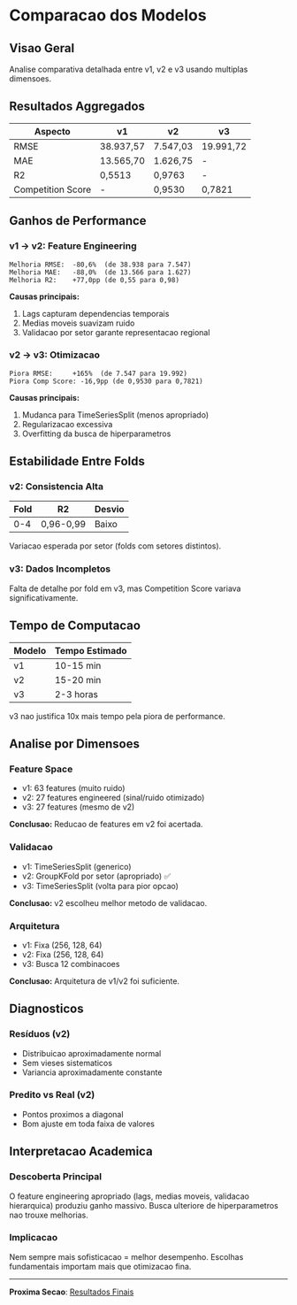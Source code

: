 # Comparacao dos Modelos

## Visao Geral

Analise comparativa detalhada entre v1, v2 e v3 usando multiplas dimensoes.

## Resultados Aggregados

| Aspecto | v1 | v2 | v3 |
|---------|----|----|-----|
| RMSE | 38.937,57 | 7.547,03 | 19.991,72 |
| MAE | 13.565,70 | 1.626,75 | - |
| R2 | 0,5513 | 0,9763 | - |
| Competition Score | - | 0,9530 | 0,7821 |

## Ganhos de Performance

### v1 -> v2: Feature Engineering

```
Melhoria RMSE:  -80,6%  (de 38.938 para 7.547)
Melhoria MAE:   -88,0%  (de 13.566 para 1.627)
Melhoria R2:    +77,0pp (de 0,55 para 0,98)
```

**Causas principais:**
1. Lags capturam dependencias temporais
2. Medias moveis suavizam ruido
3. Validacao por setor garante representacao regional

### v2 -> v3: Otimizacao

```
Piora RMSE:     +165%  (de 7.547 para 19.992)
Piora Comp Score: -16,9pp (de 0,9530 para 0,7821)
```

**Causas principais:**
1. Mudanca para TimeSeriesSplit (menos apropriado)
2. Regularizacao excessiva
3. Overfitting da busca de hiperparametros

## Estabilidade Entre Folds

### v2: Consistencia Alta

| Fold | R2 | Desvio |
|------|----|----|
| 0-4 | 0,96-0,99 | Baixo |

Variacao esperada por setor (folds com setores distintos).

### v3: Dados Incompletos

Falta de detalhe por fold em v3, mas Competition Score variava significativamente.

## Tempo de Computacao

| Modelo | Tempo Estimado |
|--------|------|
| v1 | 10-15 min |
| v2 | 15-20 min |
| v3 | 2-3 horas |

v3 nao justifica 10x mais tempo pela piora de performance.

## Analise por Dimensoes

### Feature Space

- v1: 63 features (muito ruido)
- v2: 27 features engineered (sinal/ruido otimizado)
- v3: 27 features (mesmo de v2)

**Conclusao:** Reducao de features em v2 foi acertada.

### Validacao

- v1: TimeSeriesSplit (generico)
- v2: GroupKFold por setor (apropriado) ✅
- v3: TimeSeriesSplit (volta para pior opcao)

**Conclusao:** v2 escolheu melhor metodo de validacao.

### Arquitetura

- v1: Fixa (256, 128, 64)
- v2: Fixa (256, 128, 64)
- v3: Busca 12 combinacoes

**Conclusao:** Arquitetura de v1/v2 foi suficiente.

## Diagnosticos

### Resíduos (v2)

- Distribuicao aproximadamente normal
- Sem vieses sistematicos
- Variancia aproximadamente constante

### Predito vs Real (v2)

- Pontos proximos a diagonal
- Bom ajuste em toda faixa de valores

## Interpretacao Academica

### Descoberta Principal

O feature engineering apropriado (lags, medias moveis, validacao hierarquica) produziu ganho massivo. Busca ulteriore de hiperparametros nao trouxe melhorias.

### Implicacao

Nem sempre mais sofisticacao = melhor desempenho. Escolhas fundamentais importam mais que otimizacao fina.

---

**Proxima Secao**: [Resultados Finais](results.md)
